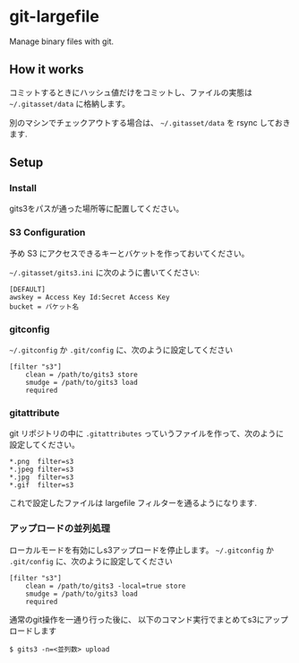 # git-largefile

Manage binary files with git.

## How it works

コミットするときにハッシュ値だけをコミットし、ファイルの実態は `~/.gitasset/data`
に格納します。

別のマシンでチェックアウトする場合は、 `~/.gitasset/data` を rsync しておきます.

## Setup

### Install

gits3をパスが通った場所等に配置してください。

### S3 Configuration

予め S3 にアクセスできるキーとバケットを作っておいてください。

`~/.gitasset/gits3.ini` に次のように書いてください:

```
[DEFAULT]
awskey = Access Key Id:Secret Access Key
bucket = バケット名
```

### gitconfig

`~/.gitconfig` か `.git/config` に、次のように設定してください

```
[filter "s3"]
    clean = /path/to/gits3 store
    smudge = /path/to/gits3 load
    required
```

### gitattribute

git リポジトリの中に `.gitattributes` っていうファイルを作って、次のように設定してください。

```
*.png  filter=s3
*.jpeg filter=s3
*.jpg  filter=s3
*.gif  filter=s3
```

これで設定したファイルは largefile フィルターを通るようになります.



### アップロードの並列処理

ローカルモードを有効にしs3アップロードを停止します。
`~/.gitconfig` か `.git/config` に、次のように設定してください

```
[filter "s3"]
    clean = /path/to/gits3 -local=true store
    smudge = /path/to/gits3 load
    required
```

通常のgit操作を一通り行った後に、
以下のコマンド実行でまとめてs3にアップロードします

```
$ gits3 -n=<並列数> upload
```

